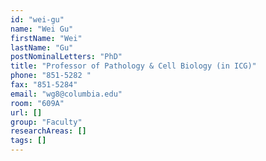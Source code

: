 ```yaml
---
id: "wei-gu"
name: "Wei Gu"
firstName: "Wei"
lastName: "Gu"
postNominalLetters: "PhD"
title: "Professor of Pathology & Cell Biology (in ICG)"
phone: "851-5282 "
fax: "851-5284"
email: "wg8@columbia.edu"
room: "609A"
url: []
group: "Faculty"
researchAreas: []
tags: []
---
```

